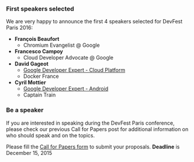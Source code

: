 ### First speakers selected

We are very happy to announce the first 4 speakers selected for DevFest Paris 2016:

* **François Beaufort**
  * Chromium Evangelist @ Google
* **Francesco Campoy**
  * Cloud Developer Advocate @ Google
* **David Gageot**
  * [Google Developer Expert - Cloud Platform](https://developers.google.com/experts/people/david-gageot)
  * Docker France
* **Cyril Mottier**
  * [Google Developer Expert - Android](https://developers.google.com/experts/people/cyril-mottier)
  * Captain Train


### Be a speaker

If you are interested in speaking during the DevFest Paris conference, please check our previous Call for Papers post for additional information on who should speak and on the topics.

Please fill the [Call for Papers form](http://goo.gl/forms/2deMLNSjPu) to submit your proposals.
**Deadline** is December 15, 2015
